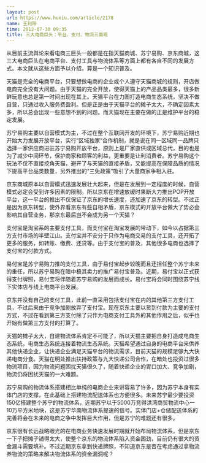 ```yaml
---
layout: post
url: https://www.huxiu.com/article/2178
name: 王利阳
time: 2012-07-30 09:35
title: 三大电商巨头：平台、支付、物流三面观
---
```

从目前主流舆论来看电商三巨头一般都是在指天猫商城、苏宁易购、京东商城，这三大电商巨头在电商平台、支付工具与物流体系等方面上都有各自不同的发展方式。本文就从这些方面予以介绍，算是一个知识普及。

天猫是完全的电商平台，只要想做电商的企业或个人遵守天猫商城的规则，开店做电商完全没有大问题。由于天猫的完全开放，使得天猫上的产品品类最多，很多新鲜玩意也总是第一时间出现在其上。天猫平台在力图打造电商生态系统，坚决不做自营，只通过收入服务费盈利。但是正是由于天猫平台的摊子太大，不确定因素太多，所以总会出现一些意想不到的问题。而天猫现在主要在做的正是维护平台的稳定发展。

苏宁易购主要以自营模式为主，不过在整个互联网开发的环境下，苏宁易购近期也开始大力发展开放平台，实行“区域独家”合作机制，就是说在同一区域同一品牌只选择一家供应商进驻苏宁易购开放平台，原则上是厂家直供或区域总代，目的也是为了减少中间环节，保护商家和顾客的利益，更重要是让利消费者。苏宁易购这个玩法不仅不直接挖角天猫，避开了与天猫的直接矛盾，又能提高在保障品质的情况下提高平台品类数量，另外推出的“三免政策”吸引了大量商家争相入驻。

京东商城原本以自营模式迅速发展壮大起来，但是在发展到一定程度的时候，自营模式必定会受到许多因素的限制。所以京东在增速放缓时果断大力推出POP开放平台，这一平台的推出不仅保证了京东的增长速度，还加速了京东的转型。不过正是因为京东转型，使外界看京东有些自相矛盾，京东模式的开放平台做大了势必会影响其自营业务，那京东最后岂不会成为另一个天猫？

支付宝是淘宝系的主要支付工具，而支付宝在淘宝发展的带动下，如今以占据第三方支付市场的半壁江山。支付宝并不安分于只作为电商交易的支付工具，还开拓了更多的服务，如转账、缴费、还贷等。由于支付宝的普及，其他很多电商也选择了支付宝的付款方式。

易付宝是苏宁易购力推的支付工具，由于易付宝起步较晚而且还担任整个苏宁未来的重任，所以苏宁易购在暗中极其卖力的推广易付宝普及。近期，易付宝以正式获得支付牌照，易付宝将伴随着苏宁易购的发展而成长。易付宝将会同时围绕苏宁线下实体店与线上电商平台发展。

京东并没有自己的支付工具，此前一直采用包括支付宝在内的其他第三方支付工具，不过后来由于竞争加剧放弃了支付宝。现在京东主要以货到付款为主要的支付方式，不过在看到第三方支付除了只作为电商支付工具外的其他作用之后，似乎也开始有做第三方支付的打算了。　

天猫的摊子太大，自建物流体系肯定不可能了，所以天猫主要把自身打造成电商生态系统，电商生态系统连接着物流生态系统。天猫希望通过自身的电商平台来供养其他快递企业，让快递企业满足天猫平台的物流需求，目前天猫的规模足够九大快递电商分食。天猫在明处推出扶持政策与九大快递公司合作，在暗处也投资过很多物流项目，因为物流问题困扰天猫很久了，随着快递企业的胃口加大、竞争加剧，物流仍将困扰天猫的一大难题。

苏宁易购的物流体系搭建相比单纯的电商企业来讲容易了许多，因为苏宁本身有实体门店的支撑，在此基础上搭建物流配送体系也方便很多。未来苏宁最少要投资150亿搭建整个苏宁的物流体系，近期苏宁以于5000万竞得洪湾商贸物流中心一10万平方米地块，这是苏宁华南物流体系提速的信号。实体门店+仓储配送体系的完善将会在未来的电商之争中发挥巨大作用，但是苏宁的难题还有很多。

京东很有长远战略眼光的在电商业务快速发展时期就开始布局物流体系，但是京东一下子把摊子铺得太大，使整个京东的物流体系陷入资金困劲，目前仍有很大的资金漏斗需要填补。不过近期京东拿到快递牌照，不知道京东是否在考虑通过拿物流养物流的策略来解决物流体系的资金漏洞呢？

